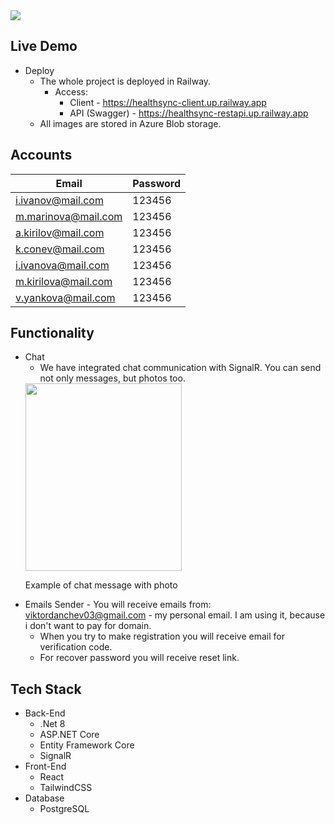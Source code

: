<img src="https://capsule-render.vercel.app/api?type=waving&height=300&color=01bfa5&text=HealthSync&section=header&reversal=false&textBg=false&fontAlignY=35&fontColor=ffffff"/>

## Live Demo
- Deploy
  - The whole project is deployed in Railway.
    - Access:
       - Client - https://healthsync-client.up.railway.app
       - API (Swagger) - https://healthsync-restapi.up.railway.app
  - All images are stored in Azure Blob storage.

## Accounts
| Email | Password |
|-------|----------|
| i.ivanov@mail.com | 123456 |
| m.marinova@mail.com | 123456 |
| a.kirilov@mail.com | 123456 |
| k.conev@mail.com | 123456 |
| i.ivanova@mail.com | 123456 |
| m.kirilova@mail.com | 123456 |
| v.yankova@mail.com | 123456 |

## Functionality
- Chat
  - We have integrated chat communication with SignalR. You can send not only messages, but photos too.
   <div>
    <img src="https://github.com/user-attachments/assets/a2f723b7-df45-4297-bcbe-88ae32388840" width="250" height="300"><br>
    <p>Example of chat message with photo</p>
   </div>
- Emails Sender - You will receive emails from: viktordanchev03@gmail.com - my personal email. I am using it, because i don't want to pay for domain.
  - When you try to make registration you will receive email for verification code.
  - For recover password you will receive reset link.

## Tech Stack
- Back-End
  - .Net 8
  - ASP.NET Core
  - Entity Framework Core
  - SignalR
- Front-End
   - React
   - TailwindCSS
- Database
   - PostgreSQL
